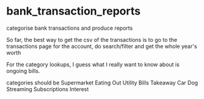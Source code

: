 # bank_transaction_reports
categorise bank transactions and produce reports


So far, the best way to get the csv of the transactions is to 
go to the transactions page for the account, do search/filter
and get the whole year's worth


For the category lookups, I guess what I really want to know about is ongoing bills.

categories should be
Supermarket
Eating Out
Utility Bills
Takeaway
Car
Dog
Streaming Subscriptions
Interest